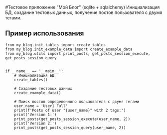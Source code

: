 #Тестовое приложение "Мой Блог" (sqlite + sqlalchemy)
Инициализация БД, создание тестовых данных, получение постов пользователя с двумя тегами.

## Пример использования
~~~
from my_blog.init_tables import create_tables
from my_blog.init_example_data import create_example_data
from my_blog.utils import print_posts, get_posts_session_execute, get_posts_session_query


if __name__ == '__main__':
    # Инициализация БД
    create_tables()

    # Создание тестовых данных
    create_example_data()

    # Поиск постов определенного пользователя с двумя тегами
    user_name = 'User1 Full'
    print(f'Posts of user "{user_name}" with 2 tags:')
    print('Version 1:')
    print_posts(get_posts_session_execute(user_name, 2))
    print('Version 2:')
    print_posts(get_posts_session_query(user_name, 2))
~~~
